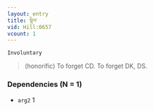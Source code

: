 ```yaml
---
layout: entry
title: སྙེལ་
vid: Hill:0657
vcount: 1
---
```

`Involuntary` 
> (honorific) To forget CD\.
To forget DK, DS\.

### Dependencies (N = 1)
* `arg2` 1
